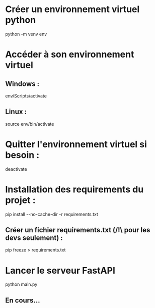 # Créer un environnement virtuel python
python -m venv env

# Accéder à son environnement virtuel

## Windows :
env/Scripts/activate

## Linux :
source env/bin/activate

# Quitter l'environnement virtuel si besoin :
deactivate

# Installation des requirements du projet :
pip install --no-cache-dir -r requirements.txt

## Créer un fichier requirements.txt (/!\ pour les devs seulement) :
pip freeze > requirements.txt

# Lancer le serveur FastAPI
python main.py

## En cours...